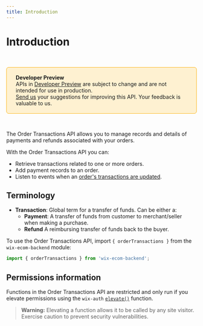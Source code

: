 ```yaml
---
title: Introduction
---
```

# Introduction

&nbsp;

<div style="background-color: #FEF1D1; padding: 18px 24px; border-radius: 6px; border: 1px solid #FDB10C; box-sizing: border-box; display: inline-block">
 <b>Developer Preview</b>
 <br/>
 <span>APIs in <a href="https://www.wix.com/velo/reference/api-overview/developer-preview">Developer Preview</a> are subject to change and are not intended for use in production.<br/><a href="mailto:velo-preview-feedback@wix.com">Send us</a> your suggestions for improving this API. Your feedback is valuable to us.</span>
</div>

&nbsp;

The Order Transactions API allows you to manage records and details of payments and refunds associated with your orders.

With the Order Transactions API you can:

* Retrieve transactions related to one or more orders.
* Add payment records to an order.
* Listen to events when an [order's transactions are updated](https://www.wix.com/velo/reference/wix-ecom-backend/events/onordertransactionsupdated).

## Terminology

* **Transaction**: Global term for a transfer of funds. Can be either a:
  * **Payment**: A transfer of funds from customer to merchant/seller when making a purchase.
  * **Refund** A reimbursing transfer of funds back to the buyer.

To use the Order Transactions API, import `{ orderTransactions }` from the `wix-ecom-backend` module:

```javascript
import { orderTransactions } from 'wix-ecom-backend';
```

## Permissions information

Functions in the Order Transactions API are restricted and only run if you elevate permissions using the `wix-auth` [`elevate()`](https://www.wix.com/velo/reference/wix-auth/elevate) function.

<blockquote class='warning'>
<p><strong>Warning:</strong> Elevating a function allows it to be called by any site visitor. Exercise caution to prevent security vulnerabilities.</p>
</blockquote>